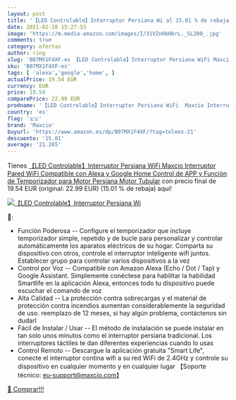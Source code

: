 ```yaml
---
layout: post
title: '【LED Controlable】Interruptor Persiana Wi al 15.01 % de rebaja'
date: 2021-02-18 15:27:53
image: 'https://m.media-amazon.com/images/I/31VZnHbHbrL._SL200_.jpg'
comments: true
category: ofertas
author: ring
slug: 'B07MX1F4XF-es 【LED Controlable】Interruptor Persiana WiFi Maxcio...'
sku: 'B07MX1F4XF-es'
tags: [ 'alexa','google','home', ]
actualPrice: 19.54 EUR
currency: EUR
price: 19.54
comparePrice: 22.99 EUR
prodname: '【LED Controlable】Interruptor Persiana WiFi  Maxcio Interruptor Pared WiFi Compatible con Alexa y Google Home  Control de APP y Función de Temporizador  para Motor Persiana  Motor Tubular'
country: 'es'
flag: '🇪🇸'
brand: 'Maxcio'
buyurl: 'https://www.amazon.es/dp/B07MX1F4XF/?tag=tolees-21'
descuento: '15.01'
average: '21.265'
---
```


Tienes [【LED Controlable】Interruptor Persiana WiFi  Maxcio Interruptor Pared WiFi Compatible con Alexa y Google Home  Control de APP y Función de Temporizador  para Motor Persiana  Motor Tubular](https://www.amazon.es/dp/B07MX1F4XF/?tag=tolees-21) con precio final de  19.54 EUR (original: 22.99 EUR) (15.01 %  de rebaja) aqui!

[![【LED Controlable】Interruptor Persiana Wi](https://m.media-amazon.com/images/I/31VZnHbHbrL._SL200_.jpg)](https://www.amazon.es/dp/B07MX1F4XF/?tag=tolees-21)

🔎:

- Función Poderosa -- Configure el temporizador que incluye temporizador simple, repetido y de bucle para personalizar y controlar automáticamente los aparatos eléctricos de su hogar. Comparta su dispositivo con otros, controle el interruptor inteligente wifi juntos. Establecer grupo para controlar varios dispositivos a la vez
- Control por Voz -- Compatible con Amazon Alexa (Echo / Dot / Tap) y Google Assistant. Simplemente conéctese para habilitar la habilidad Smartlife en la aplicación Alexa, entonces todo tu dispositivo puede escuchar el comando de voz
- Alta Calidad -- La protección contra sobrecargas y el material de protección contra incendios aumentan considerablemente la seguridad de uso. reemplazo de 12 meses, si hay algún problema, contáctenos sin dudarl
- Fácil de Instalar / Usar -- El método de instalación se puede instalar en tan solo unos minutos como el interruptor persiana tradicional. Los interruptores táctiles te dan diferentes experiencias cuando lo usas
- Control Remoto -- Descargue la aplicación gratuita "Smart Life", conecte el interruptor contina wifi a su red WiFi de 2.4GHz y controle su dispositivo en cualquier momento y en cualquier lugar 【Soporte técnico: eu-support@maxcio.com】

[🛒 Comprar!!!](https://www.amazon.es/dp/B07MX1F4XF/?tag=tolees-21)
